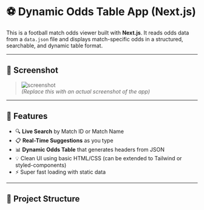 # ⚽ Dynamic Odds Table App (Next.js)

This is a football match odds viewer built with **Next.js**. It reads odds data from a `data.json` file and displays match-specific odds in a structured, searchable, and dynamic table format.

---

## 📸 Screenshot

> ![screenshot](./public/screenshot.png)  
> *(Replace this with an actual screenshot of the app)*

---

## 🚀 Features

- 🔍 **Live Search** by Match ID or Match Name
- 📋 **Real-Time Suggestions** as you type
- 📊 **Dynamic Odds Table** that generates headers from JSON
- 💡 Clean UI using basic HTML/CSS (can be extended to Tailwind or styled-components)
- ⚡ Super fast loading with static data

---

## 📁 Project Structure

